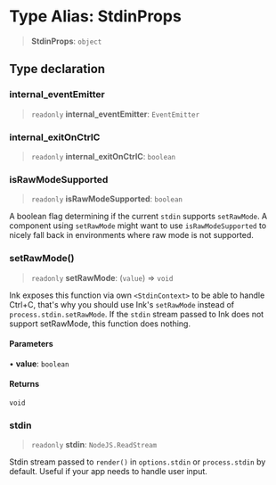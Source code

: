 # Type Alias: StdinProps

> **StdinProps**: `object`

## Type declaration

### internal_eventEmitter

> `readonly` **internal_eventEmitter**: `EventEmitter`

### internal_exitOnCtrlC

> `readonly` **internal_exitOnCtrlC**: `boolean`

### isRawModeSupported

> `readonly` **isRawModeSupported**: `boolean`

A boolean flag determining if the current `stdin` supports `setRawMode`. A component using `setRawMode` might want to use `isRawModeSupported` to nicely fall back in environments where raw mode is not supported.

### setRawMode()

> `readonly` **setRawMode**: (`value`) => `void`

Ink exposes this function via own `<StdinContext>` to be able to handle Ctrl+C, that's why you should use Ink's `setRawMode` instead of `process.stdin.setRawMode`.
If the `stdin` stream passed to Ink does not support setRawMode, this function does nothing.

#### Parameters

• **value**: `boolean`

#### Returns

`void`

### stdin

> `readonly` **stdin**: `NodeJS.ReadStream`

Stdin stream passed to `render()` in `options.stdin` or `process.stdin` by default. Useful if your app needs to handle user input.
